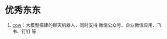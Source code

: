 # 优秀东东

1. [cow](https://github.com/zhayujie/chatgpt-on-wechat)：大模型搭建的聊天机器人，同时支持 微信公众号、企业微信应用、飞书、钉钉 等